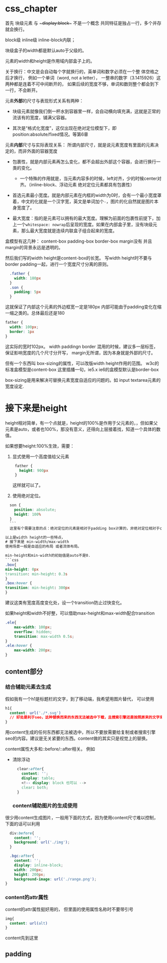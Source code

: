# css_chapter
    
首先 块级元素 与 ~~~display:block~~~ 不是一个概念
共同特征是独占一行，多个并存就会换行。

block级 inline级 inline-block内联；

块级盒子的width都是默认auto于父级的。

元素的width和height是作用域内部盒子上的。

关于换行：中文是会自动每个字就换行的，英单词和数字必须在一个整 体空格之后才换行，
例如一个单词（word, not a letter），
一整串的数字（3.1415926）这两种都是连着不可中间断开的，
如果后续的宽度不够，单词和数则整个都会到下一行，不会断开。

元素**外部**的尺寸与表现形式关系有两种：

- 块级元素就像我们倒一杯水到容器里一样，会自动横向填充满，这就是正常的流该有的宽度，铺满父容器。

- 其次是“格式化宽度”，这仅出现在绝对定位模型下，即position:absolute/fixed情况。等第6章



元素**内部**尺寸与实际表现关系：
所谓内部尺寸，就是说元素宽度有里面的元素决定的，而非外面的容器宽度
- 包裹性，就是内部元素再怎么变化，都不会超出外部这个容器，会进行换行一类的变化。
  - 一个特殊的作用就是，当元素内容多的时候，left对齐，少的时候center对齐。（inline-block、浮动元素 绝对定位元素都具有包裹性）
  
- 首选元素最小宽度。就是内部元素在内框的width为0时，会有一个最小宽度罩着，中文的化就是一个汉字宽，英文是单词加个`-`，图片的化自然就是图片本身宽度了。
  
- 最大宽度：指的是元素可以拥有的最大宽度。理解为前面的包裹性前提下，加上一个`whitespace: nowrap`后呈现的宽度。如果在内部盒子里，没有块级元素，那么最大宽度就是连续内联盒子组合起来的宽度。  

盒模型有这几种：
content-box padding-box border-box margin没有
并且margin的背景永远是透明的。

然后我们写的width height是content-box的长宽。
写width height时不要与border padding一起，进行一个宽度尺寸分离的原则。

```css
  .father {
    width: 180px
  }
  .son {
    padding: 5px
  }
```
这就保证了内部这个元素的外边框宽一定是180px
内部可能由于padding变化在缩一缩之类的。总体最后还是180

```css
father {
  width: 100px;
  border: 1px
}
```
这实际的宽时102px。
width paddingn border 混用的时候，建议多一层标签，保证影响宽度的几个尺寸分开写，
margin无所谓，因为本身就是外部的尺寸。

但有一个东西叫 box-sizing的属性，可以改版width height作用的范围。
w3c的标准盒模型是content-box
这里插播一句，ie5.x ie6的盒模型默认是border-box

box-sizing是用来解决可替换元素宽度自适应的问题的。如 input textarea元素的宽度设定.

# 接下来是height

height相对简单，有一个点就是，height的100%是作用于父元素的，，但如果父元素是auto，或者也100%，那没有意义，还得向上层接着找，知道一个具体的数值。

如果想要height:100%生效，需要：
1. 显式使用一个高度值给父元素
   ```css
    father {
      height: 900px
    }
    ```
    这样就可以了。

2. 使用绝对定位。
  ```css
    son {
      position: absolute;
      height: 100%
    }
    ```
    这里有个需要注意的点：绝对定位的元素是相对于padding box计算的，非绝对定位相对于content-box计算height。

以上是width height的一些特点，
# 接下来是 min-width/max-width
使用场景一般是自适应的布局 或者流体布局。

min-height和min-width的初始值是auto不是0.
```css
.box{
  min-height: 0px
  transition: min-height: 0.3s
}
.box:hover {
  transition: min-height: 300px
}
```
建议这类有宽度高度变化处，设一个transition防止过快变化。

如果height和width不好整，可以借助max-height和max-width配合transition

```css
.ele{
    max-width: 100px;
    overflow: hidden;
    transition: max-width 0.5s;
}
.ele:hover {
    max-width: 200px;
}
```
## content部分
### 结合辅助元素去生成

假如我有一个h1是标题栏的文字，到了移动端，我希望用图片替代，
可以使用
```css
h1{
  content: url('./*.svg')
  // 好处是利于seo，这种替换而来的东西无法被选中下载，且搜索引擎还是按照原来的文字来取到的。用svg是因为更细腻
}
```

用content生成的任何东西都无法被选中，所以不要放需要给复制或者搜索引擎seo的内容。建议是无关紧要的东西。content做的其实只是视觉上的替换。

content属性大多和::before/::after相关。
例如
- 清除浮动
  ```css
    clear:after{
      content: '';
      display: table; 
      <!-- display: block 也可以 -->
      clear: both;
    }
  ```

  ### content辅助图片的生成使用
很少用content生成图片，一般用下面的方式，因为使用content尺寸难以控制，下面的话可以利用
```css
  div:before{
    content: '';
    background: url('./img');
  }

  .bgc:after{
    content: '';
    display: inline-block;
    width: 200px;
    height: 200px;
    background-image: url('./range.png');
}
```
### content的attr属性
content的attr属性挺好用的，
但里面的使用属性名称时不要带引号

```css
img{
  content: url(alt)
}
```
content先到这里

## padding

